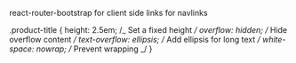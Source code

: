 react-router-bootstrap for client side links for navlinks

.product-title {
height: 2.5em; /_ Set a fixed height _/
overflow: hidden; /_ Hide overflow content _/
text-overflow: ellipsis; /_ Add ellipsis for long text _/
white-space: nowrap; /_ Prevent wrapping _/
}
